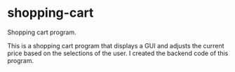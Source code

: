 # shopping-cart
Shopping cart program.

This is a shopping cart program that displays a GUI and adjusts the current price
based on the selections of the user. I created the backend code of this program.
